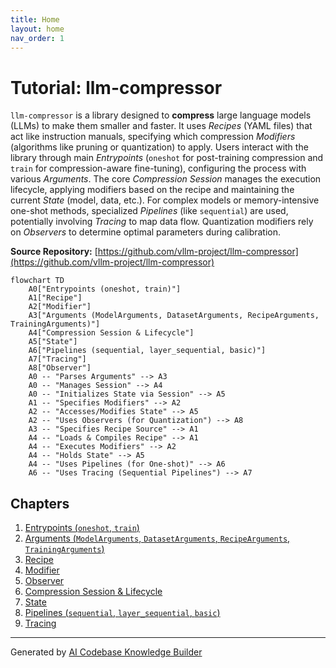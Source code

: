 ```yaml
---
title: Home
layout: home
nav_order: 1
---
```


# Tutorial: llm-compressor

`llm-compressor` is a library designed to **compress** large language models (LLMs) to make them smaller and faster.
It uses *Recipes* (YAML files) that act like instruction manuals, specifying which compression *Modifiers* (algorithms like pruning or quantization) to apply.
Users interact with the library through main *Entrypoints* (`oneshot` for post-training compression and `train` for compression-aware fine-tuning), configuring the process with various *Arguments*.
The core *Compression Session* manages the execution lifecycle, applying modifiers based on the recipe and maintaining the current *State* (model, data, etc.).
For complex models or memory-intensive one-shot methods, specialized *Pipelines* (like `sequential`) are used, potentially involving *Tracing* to map data flow. Quantization modifiers rely on *Observers* to determine optimal parameters during calibration.


**Source Repository:** [https://github.com/vllm-project/llm-compressor](https://github.com/vllm-project/llm-compressor)

```mermaid
flowchart TD
    A0["Entrypoints (oneshot, train)"]
    A1["Recipe"]
    A2["Modifier"]
    A3["Arguments (ModelArguments, DatasetArguments, RecipeArguments, TrainingArguments)"]
    A4["Compression Session & Lifecycle"]
    A5["State"]
    A6["Pipelines (sequential, layer_sequential, basic)"]
    A7["Tracing"]
    A8["Observer"]
    A0 -- "Parses Arguments" --> A3
    A0 -- "Manages Session" --> A4
    A0 -- "Initializes State via Session" --> A5
    A1 -- "Specifies Modifiers" --> A2
    A2 -- "Accesses/Modifies State" --> A5
    A2 -- "Uses Observers (for Quantization") --> A8
    A3 -- "Specifies Recipe Source" --> A1
    A4 -- "Loads & Compiles Recipe" --> A1
    A4 -- "Executes Modifiers" --> A2
    A4 -- "Holds State" --> A5
    A4 -- "Uses Pipelines (for One-shot)" --> A6
    A6 -- "Uses Tracing (Sequential Pipelines") --> A7
```

## Chapters

1. [Entrypoints (`oneshot`, `train`)
](01_entrypoints___oneshot____train___.md)
2. [Arguments (`ModelArguments`, `DatasetArguments`, `RecipeArguments`, `TrainingArguments`)
](02_arguments___modelarguments____datasetarguments____recipearguments____trainingarguments___.md)
3. [Recipe
](03_recipe_.md)
4. [Modifier
](04_modifier_.md)
5. [Observer
](05_observer_.md)
6. [Compression Session & Lifecycle
](06_compression_session___lifecycle_.md)
7. [State
](07_state_.md)
8. [Pipelines (`sequential`, `layer_sequential`, `basic`)
](08_pipelines___sequential____layer_sequential____basic___.md)
9. [Tracing
](09_tracing_.md)


---

Generated by [AI Codebase Knowledge Builder](https://github.com/The-Pocket/Tutorial-Codebase-Knowledge)
